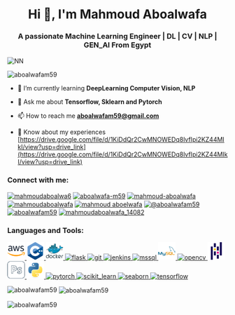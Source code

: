 <h1 align="center">Hi 👋, I'm Mahmoud Aboalwafa</h1>
<h3 align="center">A passionate Machine Learning Engineer | DL | CV | NLP | GEN_AI From Egypt</h3>
<img align="center" alt="NN" width="1000" height="350" src="https://i.pinimg.com/originals/b5/d3/69/b5d3692a872936d05a3d770e5327c6ec.gif">

<p align="left"> <img src="https://komarev.com/ghpvc/?username=aboalwafam59&label=Profile%20views&color=0e75b6&style=flat" alt="aboalwafam59" /> </p>

- 🌱 I’m currently learning **DeepLearning Computer Vision, NLP**

- 💬 Ask me about **Tensorflow, Sklearn and Pytorch**

- 📫 How to reach me **aboalwafam59@gmail.com**

- 📄 Know about my experiences [https://drive.google.com/file/d/1KiDdQr2CwMNOWEDq8lvfIpi2KZ44MIkI/view?usp=drive_link](https://drive.google.com/file/d/1KiDdQr2CwMNOWEDq8lvfIpi2KZ44MIkI/view?usp=drive_link)

<h3 align="left">Connect with me:</h3>
<p align="left">
<a href="https://twitter.com/mahmoudaboalwa6" target="blank"><img align="center" src="https://raw.githubusercontent.com/rahuldkjain/github-profile-readme-generator/master/src/images/icons/Social/twitter.svg" alt="mahmoudaboalwa6" height="30" width="40" /></a>
<a href="https://linkedin.com/in/aboalwafa-m59" target="blank"><img align="center" src="https://raw.githubusercontent.com/rahuldkjain/github-profile-readme-generator/master/src/images/icons/Social/linked-in-alt.svg" alt="aboalwafa-m59" height="30" width="40" /></a>
<a href="https://stackoverflow.com/users/17404967/mahmoud-aboalwafa" target="blank"><img align="center" src="https://raw.githubusercontent.com/rahuldkjain/github-profile-readme-generator/master/src/images/icons/Social/stack-overflow.svg" alt="mahmoud-aboalwafa" height="30" width="40" /></a>
<a href="https://kaggle.com/mahmoudaboalwafa" target="blank"><img align="center" src="https://raw.githubusercontent.com/rahuldkjain/github-profile-readme-generator/master/src/images/icons/Social/kaggle.svg" alt="mahmoudaboalwafa" height="30" width="40" /></a>
<a href="https://www.facebook.com/profile.php?id=100010177501374" target="blank"><img align="center" src="https://raw.githubusercontent.com/rahuldkjain/github-profile-readme-generator/master/src/images/icons/Social/facebook.svg" alt="mahmoud aboelwafa" height="30" width="40" /></a>
<a href="https://www.hackerrank.com/profile/aboalwafam59" target="blank"><img align="center" src="https://raw.githubusercontent.com/rahuldkjain/github-profile-readme-generator/master/src/images/icons/Social/hackerrank.svg" alt="@aboalwafam59" height="30" width="40" /></a>
<a href="https://www.leetcode.com/aboalwafam59" target="blank"><img align="center" src="https://raw.githubusercontent.com/rahuldkjain/github-profile-readme-generator/master/src/images/icons/Social/leet-code.svg" alt="aboalwafam59" height="30" width="40" /></a>
<a href="https://discord.gg/mahmoudaboalwafa_14082" target="blank"><img align="center" src="https://raw.githubusercontent.com/rahuldkjain/github-profile-readme-generator/master/src/images/icons/Social/discord.svg" alt="mahmoudaboalwafa_14082" height="30" width="40" /></a>
</p>

<h3 align="left">Languages and Tools:</h3>
<p align="left"> <a href="https://aws.amazon.com" target="_blank" rel="noreferrer"> <img src="https://raw.githubusercontent.com/devicons/devicon/master/icons/amazonwebservices/amazonwebservices-original-wordmark.svg" alt="aws" width="40" height="40"/> </a><a href="https://www.w3schools.com/cpp/" target="_blank" rel="noreferrer"> <img src="https://raw.githubusercontent.com/devicons/devicon/master/icons/cplusplus/cplusplus-original.svg" alt="cplusplus" width="40" height="40"/> </a> <a href="https://www.docker.com/" target="_blank" rel="noreferrer"> <img src="https://raw.githubusercontent.com/devicons/devicon/master/icons/docker/docker-original-wordmark.svg" alt="docker" width="40" height="40"/> </a> <a href="https://flask.palletsprojects.com/" target="_blank" rel="noreferrer"> <img src="https://www.vectorlogo.zone/logos/pocoo_flask/pocoo_flask-icon.svg" alt="flask" width="40" height="40"/> </a> <a href="https://git-scm.com/" target="_blank" rel="noreferrer"> <img src="https://www.vectorlogo.zone/logos/git-scm/git-scm-icon.svg" alt="git" width="40" height="40"/> </a> <a href="https://www.jenkins.io" target="_blank" rel="noreferrer"> <img src="https://www.vectorlogo.zone/logos/jenkins/jenkins-icon.svg" alt="jenkins" width="40" height="40"/> </a> <a href="https://www.microsoft.com/en-us/sql-server" target="_blank" rel="noreferrer"> <img src="https://www.svgrepo.com/show/303229/microsoft-sql-server-logo.svg" alt="mssql" width="40" height="40"/> </a> <a href="https://www.mysql.com/" target="_blank" rel="noreferrer"> <img src="https://raw.githubusercontent.com/devicons/devicon/master/icons/mysql/mysql-original-wordmark.svg" alt="mysql" width="40" height="40"/> </a> <a href="https://opencv.org/" target="_blank" rel="noreferrer"> <img src="https://www.vectorlogo.zone/logos/opencv/opencv-icon.svg" alt="opencv" width="40" height="40"/> </a> <a href="https://pandas.pydata.org/" target="_blank" rel="noreferrer"> <img src="https://raw.githubusercontent.com/devicons/devicon/2ae2a900d2f041da66e950e4d48052658d850630/icons/pandas/pandas-original.svg" alt="pandas" width="40" height="40"/> </a> <a href="https://www.photoshop.com/en" target="_blank" rel="noreferrer"> <img src="https://raw.githubusercontent.com/devicons/devicon/master/icons/photoshop/photoshop-line.svg" alt="photoshop" width="40" height="40"/> </a> <a href="https://www.python.org" target="_blank" rel="noreferrer"> <img src="https://raw.githubusercontent.com/devicons/devicon/master/icons/python/python-original.svg" alt="python" width="40" height="40"/> </a> <a href="https://pytorch.org/" target="_blank" rel="noreferrer"> <img src="https://www.vectorlogo.zone/logos/pytorch/pytorch-icon.svg" alt="pytorch" width="40" height="40"/> </a> <a href="https://scikit-learn.org/" target="_blank" rel="noreferrer"> <img src="https://upload.wikimedia.org/wikipedia/commons/0/05/Scikit_learn_logo_small.svg" alt="scikit_learn" width="40" height="40"/> </a> <a href="https://seaborn.pydata.org/" target="_blank" rel="noreferrer"> <img src="https://seaborn.pydata.org/_images/logo-mark-lightbg.svg" alt="seaborn" width="40" height="40"/> </a> <a href="https://www.tensorflow.org" target="_blank" rel="noreferrer"> <img src="https://www.vectorlogo.zone/logos/tensorflow/tensorflow-icon.svg" alt="tensorflow" width="40" height="40"/> </a> </p>

<p><img align="left" src="https://github-readme-stats.vercel.app/api/top-langs?username=aboalwafam59&show_icons=true&locale=en&layout=compact" alt="aboalwafam59" /></p>

<p>&nbsp;<img align="center" src="https://github-readme-stats.vercel.app/api?username=aboalwafam59&show_icons=true&locale=en" alt="aboalwafam59" /></p>

<p><img align="center" src="https://github-readme-streak-stats.herokuapp.com/?user=aboalwafam59&" alt="aboalwafam59" /></p>
